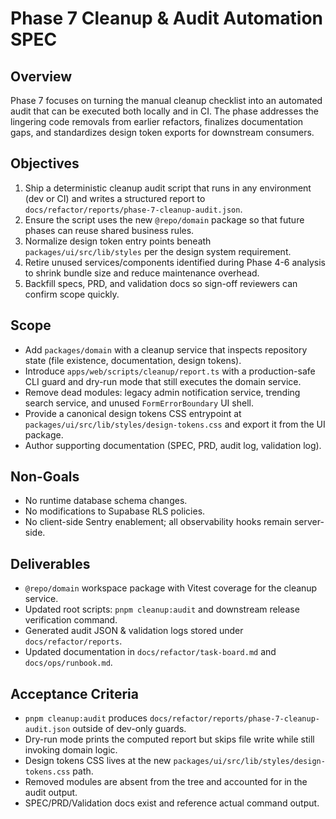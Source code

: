 # Phase 7 Cleanup & Audit Automation SPEC

## Overview
Phase 7 focuses on turning the manual cleanup checklist into an automated audit that can be executed both locally and in CI. The phase addresses the lingering code removals from earlier refactors, finalizes documentation gaps, and standardizes design token exports for downstream consumers.

## Objectives
1. Ship a deterministic cleanup audit script that runs in any environment (dev or CI) and writes a structured report to `docs/refactor/reports/phase-7-cleanup-audit.json`.
2. Ensure the script uses the new `@repo/domain` package so that future phases can reuse shared business rules.
3. Normalize design token entry points beneath `packages/ui/src/lib/styles` per the design system requirement.
4. Retire unused services/components identified during Phase 4-6 analysis to shrink bundle size and reduce maintenance overhead.
5. Backfill specs, PRD, and validation docs so sign-off reviewers can confirm scope quickly.

## Scope
- Add `packages/domain` with a cleanup service that inspects repository state (file existence, documentation, design tokens).
- Introduce `apps/web/scripts/cleanup/report.ts` with a production-safe CLI guard and dry-run mode that still executes the domain service.
- Remove dead modules: legacy admin notification service, trending search service, and unused `FormErrorBoundary` UI shell.
- Provide a canonical design tokens CSS entrypoint at `packages/ui/src/lib/styles/design-tokens.css` and export it from the UI package.
- Author supporting documentation (SPEC, PRD, audit log, validation log).

## Non-Goals
- No runtime database schema changes.
- No modifications to Supabase RLS policies.
- No client-side Sentry enablement; all observability hooks remain server-side.

## Deliverables
- `@repo/domain` workspace package with Vitest coverage for the cleanup service.
- Updated root scripts: `pnpm cleanup:audit` and downstream release verification command.
- Generated audit JSON & validation logs stored under `docs/refactor/reports`.
- Updated documentation in `docs/refactor/task-board.md` and `docs/ops/runbook.md`.

## Acceptance Criteria
- `pnpm cleanup:audit` produces `docs/refactor/reports/phase-7-cleanup-audit.json` outside of dev-only guards.
- Dry-run mode prints the computed report but skips file write while still invoking domain logic.
- Design tokens CSS lives at the new `packages/ui/src/lib/styles/design-tokens.css` path.
- Removed modules are absent from the tree and accounted for in the audit output.
- SPEC/PRD/Validation docs exist and reference actual command output.
